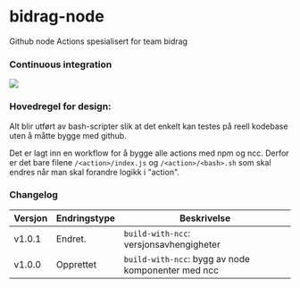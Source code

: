 # bidrag-node
Github node Actions spesialisert for team bidrag

### Continuous integration
![](https://github.com/navikt/bidrag-node/workflows/build%20actions/badge.svg)

### Hovedregel for design:
Alt blir utført av bash-scripter slik at det enkelt kan testes på reell kodebase uten å måtte bygge med github.

Det er lagt inn en workflow for å bygge alle actions med npm og ncc. Derfor er det bare filene `/<action>/index.js` og `/<action>/<bash>.sh` som skal
endres når man skal forandre logikk i "action".

### Changelog

Versjon | Endringstype | Beskrivelse
--------|--------------|------------
v1.0.1  | Endret.      | `build-with-ncc`: versjonsavhengigheter
v1.0.0  | Opprettet    | `build-with-ncc`: bygg av node komponenter med ncc
